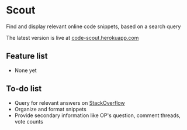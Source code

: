 # Scout

Find and display relevant online code snippets, based on a search query

The latest version is live at
[code-scout.herokuapp.com](http://code-scout.herokuapp.com)


## Feature list

* None yet


## To-do list

* Query for relevant answers on [StackOverflow](http://stackoverflow.com)
* Organize and format snippets
* Provide secondary information like OP's question, comment threads, vote counts
